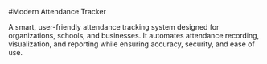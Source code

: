 #Modern Attendance Tracker

A smart, user-friendly attendance tracking system designed for organizations, schools, and businesses. It automates attendance recording, visualization, and reporting while ensuring accuracy, security, and ease of use.
